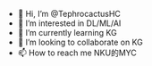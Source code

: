 - 👋 Hi, I’m @TephrocactusHC
- 👀 I’m interested in DL/ML/AI
- 🌱 I’m currently learning KG
- 💞️ I’m looking to collaborate on KG
- 📫 How to reach me NKU的MYC

<!---
TephrocactusHC/TephrocactusHC is a ✨ special ✨ repository because its `README.md` (this file) appears on your GitHub profile.
You can click the Preview link to take a look at your changes.
--->
